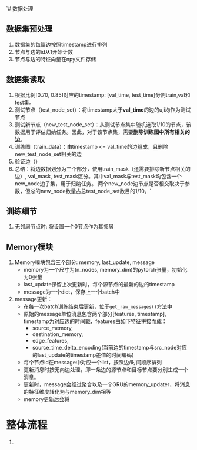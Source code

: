 `# 数据处理
## 数据集预处理
1. 数据集的每篇边按照timestamp进行排列
2. 节点与边的id从1开始计数
3. 节点与边的特征向量在npy文件存储

## 数据集读取
1. 根据比例[0.70, 0.85]对应的timestamp: [val_time, test_time]分割train,val和test集。
2. 测试节点（test_node_set）：将timestamp大于**val_time**的边的u,i均作为测试节点
3. 测试新节点（new_test_node_set）：从测试节点集中随机选取1/10的节点，该数据用于评估归纳任务。因此，对于该节点集，需要**删除训练图中所有相关的边**。
4. 训练图（train_data）：由timestamp <= val_time的边组成，且删除new_test_node_set相关的边
5. 验证边（）
6. 总结：将边数据划分为三个部分，使用train_mask（还需要排除新节点相关的边）, val_mask, test_mask区分。其中val_mask与test_mask均包含一个new_node边子集，用于归纳任务。
    两个new_node边节点是否相交取决于参数，但总的new_node数量占总test_node_set数目的1/10。`

## 训练细节
1. 无邻居节点时: 将设置一个0节点作为其邻居

## Memory模块
1. Memory模块包含三个部分: memory, last_update, message
   * memory为一个尺寸为(n_nodes, memory_dim)的pytorch张量，初始化为0张量
   * last_update保留上次更新时，每个源节点的最新的边的timestamp
   * message为一个dict，保存上一个batch中
2. message更新：
   * 在每一次batch训练结束后更新，位于`get_raw_messages()`方法中
   * 原始的message单位消息包含两个部分[features, timestamp], timestamp为对应边的时间戳，features由如下特征拼接而成：
     * source_memory, 
     * destination_memory, 
     * edge_features, 
     * source_time_delta_encoding(当前边的timestamp与src_node对应的last_update的timestamp差值的时间编码)
   * 每个节点id在message中对应一个list，按照边/时间顺序排列
   * 更新消息时按无向边处理，即一条边的源节点和目标节点要分别生成一个消息。
   * 更新时，message会经过聚合以及一个GRU的memory_updater，将消息的特征维度转化为与memory_dim相等
   * memory更新后会将

# 整体流程
1. 